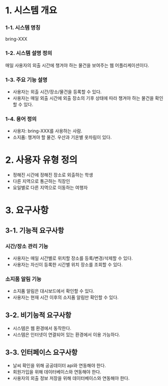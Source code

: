 # 1. 시스템 개요

### 1-1. 시스템 명칭

bring-XXX

### 1-2. 시스템 설명 정의

매일 사용자의 외출 시간에 챙겨야 하는 물건을 보여주는 웹 어플리케이션이다. 

### 1-3. 주요 기능 설명

- 사용자는 외출 시간/장소/물건을 등록할 수 있다.
- 사용자는 매일 외출 시간에 외출 장소의 기후 상태에 따라 챙겨야 하는 물건을 확인할 수 있다.

### 1-4. 용어 정의

- 사용자: bring-XXX를 사용하는 사람.
- 소지품: 챙겨야 할 물건. 우산과 기온별 옷차림이 있다.


# 2. 사용자 유형 정의

- 정해진 시간에 정해진 장소로 외출하는 학생
- 다른 지역으로 통근하는 직장인
- 요일별로 다른 지역으로 이동하는 여행자


# 3. 요구사항

## 3-1. 기능적 요구사항

### 시간/장소 관리 기능

- 사용자는 매일 시간별로 위치할 장소를 등록/변경/삭제할 수 있다.
- 사용자는 자신이 등록한 시간별 위치 장소를 조회할 수 있다.


### 소지품 알림 기능

- 소지품 알림은 대시보드에서 확인할 수 있다.
- 사용자는 현재 시간 이후의 소지품 알림만 확인할 수 있다.


## 3-2. 비기능적 요구사항

- 시스템은 웹 환경에서 동작한다. 
- 시스템은 인터넷이 연결되어 있는 환경에서 이용 가능하다. 


## 3-3. 인터페이스 요구사항

- 날씨 확인을 위해 공공데이터 api와 연동해야 한다.
- 회원가입을 위해 데이터베이스와 연동해야 한다.
- 사용자의 외출 정보 저장을 위해 데이터베이스와 연동해야 한다.